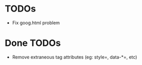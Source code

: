 # TODOs

 * Fix goog.html problem

# Done TODOs

 * Remove extraneous tag attributes (eg: style=, data-*=, etc)
